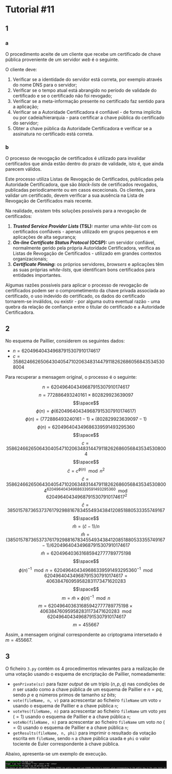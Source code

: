 # Tutorial #11

## 1

### a

O procedimento aceite de um cliente que recebe um certificado de chave pública proveniente de um servidor *web* é o seguinte.

O cliente deve:
1. Verificar se a identidade do servidor está correta, por exemplo através do nome DNS para o servidor;
2. Verificar se o tempo atual está abrangido no período de validade do certificado e se o certificado não foi revogado;
3. Verificar se a meta-informação presente no certificado faz sentido para a aplicação;
4. Verificar se a Autoridade Certificadora é confiável - de forma implícita ou por cadeia/hierarquia - para certificar a chave pública do certificado do servidor;
5. Obter a chave pública da Autoridade Certificadora e verificar se a assinatura no certificado está correta.

### b

O processo de revogação de certificados é utilizado para invalidar certificados que ainda estão dentro do prazo de validade, isto é, que ainda parecem válidos. 

Este processo utiliza Listas de Revogação de Certificados, publicadas pela Autoridade Certificadora, que são *black-lists* de certificados revogados, publicadas periodicamente ou em casos excecionais.
Os clientes, para validar um certificado, devem verificar a sua ausência na Lista de Revogação de Certificados mais recente.

Na realidade, existem três soluções possíveis para a revogação de certificados:
1. ***Trusted Service Provider Lists* (TSL):** manter uma *white-list* com os certificados confiáveis - apenas utilizado em grupos pequenos e em aplicações de alta segurança;
2. ***On-line Certificate Status Protocol* (OCSP):** um servidor confiável, normalmente gerido pela própria Autoridade Certificadora, verifica as Listas de Revogação de Certificados - utilizado em grandes contextos organizacionais;
3. ***Certificate Pinning*:** os próprios servidores, *browsers* e aplicações têm as suas próprias *white-lists*, que identificam bons certificados para entidades importantes.

Algumas razões possíveis para aplicar o processo de revogação de certificados podem ser o comprometimento da chave privada associada ao certificado, o uso indevido do certificado, os dados do certificado tornarem-se inválidos, ou existir - por alguma outra eventual razão - uma quebra da relação de confiança entre o titular do certificado e a Autoridade Certificadora.

## 2

No esquema de Paillier, considerem os seguintes dados:
- $n = 620496404349687915307910174617$
- $c = 358624662650643040547102063483144791182626860568435345308004$

Para recuperar a mensagem original, o processo é o seguinte:

$$n = 620496404349687915307910174617$$
$$n = 772886493240161 \times 802829923639097$$
$$\space$$
$$\phi({n}) = \phi({620496404349687915307910174617})$$
$$\phi({n}) = (772886493240161 - 1) \times (802829923639097 - 1)$$
$$\phi({n}) = 620496404349686339591493295360$$
$$\space$$
$$c = 358624662650643040547102063483144791182626860568435345308004$$
$$\space$$
$$\hat{c} = c^{\phi({n})} \mod n^2$$
$$\hat{c} = 358624662650643040547102063483144791182626860568435345308004^{620496404349686339591493295360} \mod 620496404349687915307910174617^2$$
$$\hat{c} = 385015787365373761792988167834554934384120851880533355749167$$
$$\space$$
$$\hat{m} = (\hat{c} - 1)/n$$
$$\hat{m} = (385015787365373761792988167834554934384120851880533355749167 - 1)/620496404349687915307910174617$$
$$\hat{m} = 620496403631685942777789775198$$
$$\space$$
$$\phi({n})^{-1} \mod n = 620496404349686339591493295360^{-1} \mod 620496404349687915307910174617 = 406384760959582831173471620283$$
$$\space$$
$$m = \hat{m} \times \phi({n})^{-1} \mod n$$
$$m = 620496403631685942777789775198 \times 406384760959582831173471620283 \mod 620496404349687915307910174617$$
$$m = 455667$$

Assim, a mensagem original correspondente ao criptograma intersetado é $m = 455667$.

## 3

O ficheiro `3.py` contém os 4 procedimentos relevantes para a realização de uma votação usando o esquema de encriptação de Paillier, nomeadamente:
- `genPrivate(sz)` para fazer *output* de um triplo $(n, p, q)$ nas condições de $n$ ser usado como a chave pública de um esquema de Paillier e $n = pq$, sendo $p$ e $q$ números primos de tamanho $sz$ *bits*;
- `vote(fileName, n, v)` para acrescentar ao ficheiro `fileName` um voto `v` usando o esquema de Paillier e a chave pública `n`;
- `voteYes(fileName, n)` para acrescentar ao ficheiro `fileName` um voto *yes* ($=1$) usando o esquema de Paillier e a chave pública `n`;
- `voteNo(fileName, n)` para acrescentar ao ficheiro `fileName` um voto *no* ($=0$) usando o esquema de Paillier e a chave pública `n`;
- `getResults(fileName, n, phi)` para imprimir o resultado da votação escrita em `fileName`, sendo `n` a chave pública usada e `phi` o valor tociente de Euler correspondente à chave pública.

Abaixo, apresenta-se um exemplo de execução.

![3.py](images/3.png)

